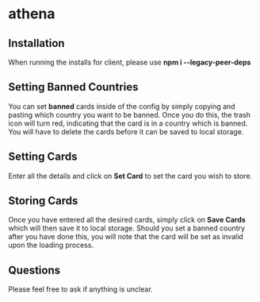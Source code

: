 # athena

## Installation
When running the installs for client, please use <b>npm i --legacy-peer-deps</b>

## Setting Banned Countries
You can set <b>banned</b> cards inside of the config by simply copying and pasting which country you want to be banned.
Once you do this, the trash icon will turn red, indicating that the card is in a country which is banned. You will have to delete the cards before it can be saved to local storage.

## Setting Cards
Enter all the details and click on <b>Set Card</b> to set the card you wish to store.

## Storing Cards
Once you have entered all the desired cards, simply click on <b>Save Cards</b> which will then save it to local storage. Should you set a banned country after you have done this, you will note that the card will be set as invalid upon the loading process.

## Questions
Please feel free to ask if anything is unclear.

